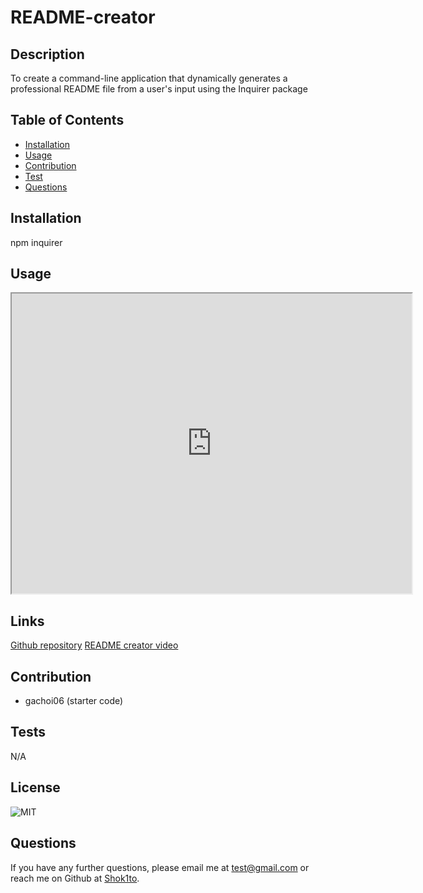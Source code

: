 # README-creator

## Description
To create a command-line application that dynamically generates a professional README file from a user's input using the Inquirer package

## Table of Contents

* [Installation](#installation)
* [Usage](#usage)
* [Contribution](#contribution)
* [Test](#test)
* [Questions](#questions)


## Installation

npm inquirer 

## Usage

<iframe src="https://drive.google.com/file/d/1HpeIZh9U3wK6QlwfXz5x93WHS3bQ6jxb/preview" width="640" height="480"></iframe>



## Links
[Github repository](https://github.com/Shok1to/README-creator)
[README creator video](https://drive.google.com/file/d/1HpeIZh9U3wK6QlwfXz5x93WHS3bQ6jxb/view)

## Contribution
- gachoi06 (starter code)

## Tests
N/A

## License
![MIT](https://img.shields.io/badge/license-MIT-lightgrey.png)

## Questions
If you have any further questions, please email me at [test@gmail.com](mailto:test@gmail.com) or reach me on Github at [Shok1to](https://github.com/Shok1to).

